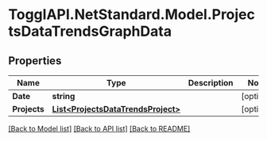 # TogglAPI.NetStandard.Model.ProjectsDataTrendsGraphData
## Properties

Name | Type | Description | Notes
------------ | ------------- | ------------- | -------------
**Date** | **string** |  | [optional] 
**Projects** | [**List&lt;ProjectsDataTrendsProject&gt;**](ProjectsDataTrendsProject.md) |  | [optional] 

[[Back to Model list]](../README.md#documentation-for-models) [[Back to API list]](../README.md#documentation-for-api-endpoints) [[Back to README]](../README.md)

